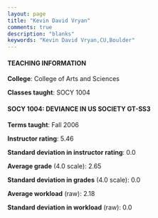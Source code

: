 ```yaml
---
layout: page
title: "Kevin David Vryan" 
comments: true
description: "blanks"
keywords: "Kevin David Vryan,CU,Boulder"
---
```

<head>
<script src="https://ajax.googleapis.com/ajax/libs/jquery/2.1.3/jquery.min.js"></script>
<script src="https://dl.dropboxusercontent.com/s/pc42nxpaw1ea4o9/highcharts.js?dl=0"></script>
<!-- <script src="../assets/js/highcharts.js"></script> -->
<style type="text/css">@font-face {
	font-family: "Bebas Neue";
	src: url(https://www.filehosting.org/file/details/544349/BebasNeue Regular.otf) format("opentype");
	}
	h1.Bebas { 
		font-family: "Bebas Neue", Verdana, Tahoma;
	}
</style>
</head>
	   
#### TEACHING INFORMATION

**College**: College of Arts and Sciences

**Classes taught**: SOCY 1004

#### SOCY 1004: DEVIANCE IN US SOCIETY GT-SS3

**Terms taught**: Fall 2006

**Instructor rating**: 5.46

**Standard deviation in instructor rating**: 0.0

**Average grade** (4.0 scale): 2.65

**Standard deviation in grades** (4.0 scale): 0.0

**Average workload** (raw): 2.18

**Standard deviation in workload** (raw): 0.0

